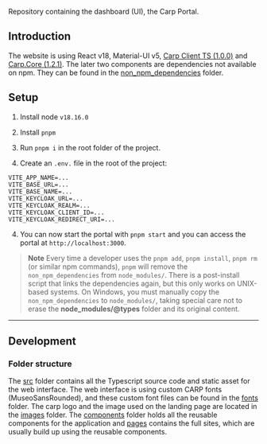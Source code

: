 Repository containing the dashboard (UI), the Carp Portal.

## Introduction

The website is using React v18, Material-UI v5, [Carp Client TS (1.0.0)](https://github.com/cph-cachet/carp-client-ts) and [Carp.Core (1.2.1)](https://github.com/cph-cachet/carp.core-kotlin/releases/tag/v1.1.1). The later two components are dependencies not available on npm. They can be found in the [non_npm_dependencies](non_npm_dependencies) folder.

## Setup

1. Install node `v18.16.0`
2. Install `pnpm`

3. Run `pnpm i` in the root folder of the project.

4. Create an `.env.` file in the root of the project:

```
VITE_APP_NAME=...
VITE_BASE_URL=...
VITE_BASE_NAME=...
VITE_KEYCLOAK_URL=...
VITE_KEYCLOAK_REALM=...
VITE_KEYCLOAK_CLIENT_ID=...
VITE_KEYCLOAK_REDIRECT_URI=...
```

4. You can now start the portal with `pnpm start` and you can access the portal at `http://localhost:3000`.

> **Note**
> Every time a developer uses the `pnpm add`, `pnpm install`, `pnpm rm` (or similar npm commands), `pnpm` will remove the `non_npm_dependencies` from `node_modules/`. There is a post-install script that links the dependencies again, but this only works on UNIX-based systems. On Windows, you must manually copy the `non_npm_dependencies` to `node_modules/`, taking special care not to erase the **node_modules/@types** folder and its original content.

---

## Development

### Folder structure

The [src](src) folder contains all the Typescript source code and static asset for the web interface. The web interface is using custom CARP fonts (MuseoSansRounded), and these custom font files can be found in the [fonts](src/assets/fonts) folder. The carp logo and the image used on the landing page are located in the [images](src/assets/images) folder. The [components](src/components) folder holds all the reusable components for the application and [pages](src/pages) contains the full sites, which are usually build up using the reusable components.
